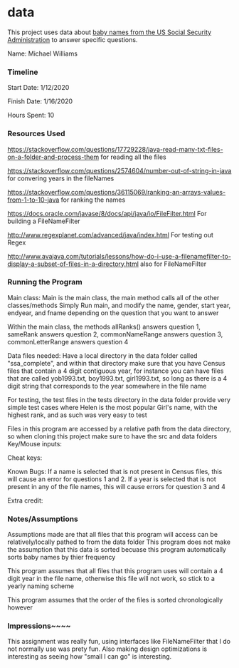 data
====

This project uses data about [baby names from the US Social Security Administration](https://www.ssa.gov/oact/babynames/limits.html) to answer specific questions. 


Name:  Michael Williams

### Timeline

Start Date:  1/12/2020

Finish Date: 1/16/2020

Hours Spent: 10

### Resources Used

https://stackoverflow.com/questions/17729228/java-read-many-txt-files-on-a-folder-and-process-them for reading all the files

https://stackoverflow.com/questions/2574604/number-out-of-string-in-java for convering years in the fileNames

https://stackoverflow.com/questions/36115069/ranking-an-arrays-values-from-1-to-10-java for ranking the names

https://docs.oracle.com/javase/8/docs/api/java/io/FileFilter.html For building a FileNameFilter

http://www.regexplanet.com/advanced/java/index.html For testing out Regex

http://www.avajava.com/tutorials/lessons/how-do-i-use-a-filenamefilter-to-display-a-subset-of-files-in-a-directory.html also for FileNameFilter
### Running the Program

Main class: Main is the main class, the main method calls all of the other classes/methods
Simply Run main, and modify the name, gender, start year, endyear, and fname depending on the question that you want to answer


Within the main class, the methods allRanks() answers question 1, sameRank answers question 2, commonNameRange answers question 3, commonLetterRange answers question 4


Data files needed: 
Have a local directory in the data folder called "ssa_complete", and within that directory make sure that you have Census files that contain a 4 digit contiguous year,
for instance you can have files that are called yob1993.txt, boy1993.txt, girl1993.txt, so long as there is a 4 digit string that corresponds to the year somewhere in the file name

For testing, the test files in the tests directory in the data folder provide very simple test cases where Helen is the most popular Girl's name, with the highest rank, and as such was very easy to test

Files in this program are accessed by a relative path from the data directory, so when cloning this project make sure to have the src and data folders
Key/Mouse inputs:

Cheat keys:

Known Bugs:
If a name is selected that is not present in Census files, this will cause an error for questions 1 and 2. If a year is selected that is not present in any of the file names, this will cause errors for question 3 and 4

Extra credit:


### Notes/Assumptions
Assumptions made are that all files that this program will access can be relatively/locally pathed to from the data folder
This program does not make the assumption that this data is sorted becuase this program automatically sorts baby names by thier frequency

This program assumes that all files that this program uses will contain a 4 digit year in the file name, otherwise this file will not work, so stick to a yearly naming scheme

This program assumes that the order of the files is sorted chronologically however



### Impressions~~~~
This assignment was really fun, using interfaces like FileNameFilter that I do not normally use was prety fun. Also making design optimizations is interesting as seeing how "small I can go" is interesting. 
